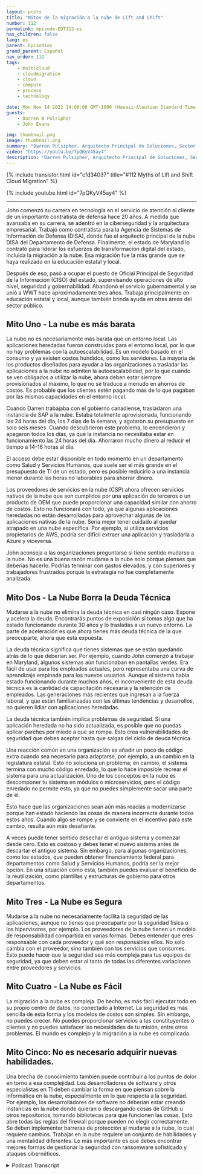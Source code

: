 ```yaml
---
layout: posts
title: "Mitos de la migración a la nube de Lift and Shift"
number: 112
permalink: episode-EDT112-es
has_children: false
lang: es
parent: Episodios
grand_parent: Español
nav_order: 112
tags:
    - multicloud
    - cloudmigration
    - cloud
    - compute
    - process
    - technology

date: Mon Nov 14 2022 14:00:00 GMT-1000 (Hawaii-Aleutian Standard Time)
guests:
    - Darren W Pulsipher
    - John Evans

img: thumbnail.png
image: thumbnail.png
summary: "Darren Pulsipher, Arquitecto Principal de Soluciones, Sector Público, Intel, y John Evans, Asesor Principal de Tecnología, WWT, discuten cinco mitos de migración de la nube "lift and shift"."
video: "https://youtu.be/7pQKyV45ay4"
description: "Darren Pulsipher, Arquitecto Principal de Soluciones, Sector Público, Intel, y John Evans, Asesor Principal de Tecnología, WWT, discuten cinco mitos de migración de la nube "lift and shift"."
---
```


<div>
{% include transistor.html id="cfd34037" title="#112 Myths of Lift and Shift Cloud Migration" %}

{% include youtube.html id="7pQKyV45ay4" %}
</div>

---

John comenzó su carrera en tecnología en el servicio de atención al cliente de un importante contratista de defensa hace 20 años. A medida que avanzaba en su carrera, se adentró en la ciberseguridad y la arquitectura empresarial. Trabajó como contratista para la Agencia de Sistemas de Información de Defensa (DISA), donde fue el arquitecto principal de la nube DISA del Departamento de Defensa. Finalmente, el estado de Maryland lo contrató para liderar los esfuerzos de transformación digital del estado, incluida la migración a la nube. Esa migración fue la más grande que se haya realizado en la educación estatal y local.

Después de eso, pasó a ocupar el puesto de Oficial Principal de Seguridad de la Información (CISO) del estado, supervisando operaciones de alto nivel, seguridad y gobernabilidad. Abandonó el servicio gubernamental y se unió a WWT hace aproximadamente tres años. Trabaja principalmente en educación estatal y local, aunque también brinda ayuda en otras áreas del sector público.

## Mito Uno - La nube es más barata

La nube no es necesariamente más barata que un entorno local. Las aplicaciones heredadas fueron construidas para el entorno local, por lo que no hay problemas con la autoescalabilidad. Es un modelo basado en el consumo y ya existen costos hundidos, como los servidores. La mayoría de los productos diseñados para ayudar a las organizaciones a trasladar las aplicaciones a la nube no admiten la autoescalabilidad, por lo que cuando se ven obligados a utilizar la nube, ahora deben estar siempre provisionados al máximo, lo que no se traduce a menudo en ahorros de costos. Es probable que los clientes estén pagando más de lo que pagaban por las mismas capacidades en el entorno local.

Cuando Darren trabajaba con el gobierno canadiense, trasladaron una instancia de SAP a la nube. Estaba totalmente aprovisionada, funcionando las 24 horas del día, los 7 días de la semana, y agotaron su presupuesto en solo seis meses. Cuando descubrieron este problema, lo encendieron y apagaron todos los días, ya que la instancia no necesitaba estar en funcionamiento las 24 horas del día. Ahorraron mucho dinero al reducir el tiempo a 14-16 horas al día.

El acceso debe estar disponible en todo momento en un departamento como Salud y Servicios Humanos, que suele ser el más grande en el presupuesto de TI de un estado, pero es posible reducirlo a una instancia menor durante las horas no laborables para ahorrar dinero.

Los proveedores de servicios en la nube (CSP) ahora ofrecen servicios nativos de la nube que son cumplidos por una aplicación de terceros o un producto de OEM que puede proporcionar una capacidad similar con ahorro de costos. Esto no funcionará con todo, ya que algunas aplicaciones heredadas no están desarrolladas para aprovechar algunas de las aplicaciones nativas de la nube. Sería mejor tener cuidado al quedar atrapado en una nube específica. Por ejemplo, si utiliza servicios propietarios de AWS, podría ser difícil extraer una aplicación y trasladarla a Azure y viceversa.

John aconseja a las organizaciones preguntarse si tiene sentido mudarse a la nube. No es una buena razón mudarse a la nube solo porque pienses que deberías hacerlo. Podrías terminar con gastos elevados, y con superiores y trabajadores frustrados porque la estrategia no fue completamente analizada.

## Mito Dos - La Nube Borra la Deuda Técnica

Mudarse a la nube no elimina la deuda técnica en casi ningún caso. Expone y acelera la deuda. Encontrarás puntos de exposición si tomas algo que ha estado funcionando durante 30 años y lo trasladas a un nuevo entorno. La parte de aceleración es que ahora tienes más deuda técnica de la que preocuparte, ahora que está expuesta.

La deuda técnica significa que tienes sistemas que se están quedando atrás de lo que deberían ser. Por ejemplo, cuando John comenzó a trabajar en Maryland, algunos sistemas aún funcionaban en pantallas verdes. Era fácil de usar para los empleados actuales, pero representaba una curva de aprendizaje empinada para los nuevos usuarios. Aunque el sistema había estado funcionando durante muchos años, el inconveniente de esta deuda técnica es la cantidad de capacitación necesaria y la retención de empleados. Las generaciones más recientes que ingresan a la fuerza laboral, y que están familiarizadas con las últimas tendencias y desarrollos, no quieren lidiar con aplicaciones heredadas.

La deuda técnica también implica problemas de seguridad. Si una aplicación heredada no ha sido actualizada, es posible que no puedas aplicar parches por miedo a que se rompa. Esto crea vulnerabilidades de seguridad que debes aceptar hasta que salgas del ciclo de deuda técnica.

Una reacción común en una organización es añadir un poco de código extra cuando sea necesario para adaptarse, por ejemplo, a un cambio en la legislatura estatal. Esto no soluciona un problema; en cambio, el sistema termina con mucho código enredado, lo que lo hace imposible recrear el sistema para una actualización. Uno de los conceptos en la nube es descomponer tu sistema en módulos o microservicios, pero el código enredado no permite esto, ya que no puedes simplemente sacar una parte de él.

Esto hace que las organizaciones sean aún más reacias a modernizarse porque han estado haciendo las cosas de manera incorrecta durante todos estos años. Cuando algo se rompe y se convierte en el incentivo para este cambio, resulta aún más desafiante.

A veces puede tener sentido desechar el antiguo sistema y comenzar desde cero. Esto es costoso y debes tener el nuevo sistema antes de descartar el antiguo sistema. Sin embargo, para algunas organizaciones, como los estados, que pueden obtener financiamiento federal para departamentos como Salud y Servicios Humanos, podría ser la mejor opción. En una situación como esta, también puedes evaluar el beneficio de la reutilización, como plantillas y estructuras de gobierno para otros departamentos.

## Mito Tres - La Nube es Segura

Mudarse a la nube no necesariamente facilita la seguridad de las aplicaciones, aunque no tienes que preocuparte por la seguridad física o los hipervisores, por ejemplo. Los proveedores de la nube tienen un modelo de responsabilidad compartida en varias formas. Debes entender qué eres responsable con cada proveedor y qué son responsables ellos. No solo cambia con el proveedor, sino también con los servicios que consumes. Esto puede hacer que la seguridad sea más compleja para tus equipos de seguridad, ya que deben estar al tanto de todas las diferentes variaciones entre proveedores y servicios.

## Mito Cuatro - La Nube es Fácil

La migración a la nube es compleja. De hecho, es más fácil ejecutar todo en su propio centro de datos, no conectado a Internet. La seguridad es más sencilla de esta forma y los modelos de costos son simples. Sin embargo, no puedes crecer. No puedes proporcionar servicios a tus constituyentes o clientes y no puedes satisfacer las necesidades de tu misión, entre otros problemas. El mundo es complejo y la migración a la nube es complicada.

## Mito Cinco: No es necesario adquirir nuevas habilidades.

Una brecha de conocimiento también puede contribuir a los puntos de dolor en torno a esa complejidad. Los desarrolladores de software y otros especialistas en TI deben cambiar la forma en que piensan sobre la informática en la nube, especialmente en lo que respecta a la seguridad. Por ejemplo, los desarrolladores de software no deberían estar creando instancias en la nube donde quieran o descargando cosas de GitHub u otros repositorios, tomando bibliotecas para que funcionen las cosas. Esto abre todas las reglas del firewall porque pueden no elegir correctamente. Se deben implementar barreras de protección al mudarse a la nube, lo cual requiere cambios. Trabajar en la nube requiere un conjunto de habilidades y una mentalidad diferentes. Lo más importante es que debes encontrar mejores formas de gestionar la seguridad con ransomware sofisticado y ataques cibernéticos.



<details>
<summary> Podcast Transcript </summary>

<p></p>

</details>
